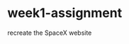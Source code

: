 # week1-assignment

recreate the SpaceX website

<!-- Reflection

Main Thoughts

Creating the project initially was an interesting challenge.
Throughout the week we dabbled with various different css elements
which made creating the page itself relatively easy.
Each component covered throughout the week was in one way or
another used during this project.Flexbox and the positioning in CSS made
 structuring where each element sat on the page very easy to configure.

In terms of HTML, since this was a recreation of an existing page, this
part was relatively simple. All the content needed was already avaliable,
it was a just a choice of how to structure each element. I initially made
the choice to have two distinct sections in the body element, on for the
navigation bar and the other for the text and imaging. Using div elements
to further style this later down the line.

Errors and Bugs

As for the buttons on the page. I noticed very quickly that <a> elements
were needed for the clickable segments of the page that handled scrolling.
What I didn't immediatly clock was the buttons themselves should've also
been <a> rather than buttons to represent the sample page better. While
I could've ran with this design and added what I wanted it to do with
JavaScript instead, I opted to remain with the CSS and HTML elements. This
meant a little redesign of the CSS was necessary since I applied styling
directly to the <a> elements, a slight oversight.

A huge hurdle I encounted when styling the page was with position: fixed
sitting behind my position: relative elements. This was a major headscratcher
for a good while, but after a short google search and browsing a few
articles, I came across something called z-index. This is something I didn't
consider a 2D page would have. The Z axis is usually reserved for 3D elements
but here it makes perfect sense with layering.

I also noticed towards the end of my project that on mobile aspect ratio
the navigation element would wrap to the next line, damaging the style of
the page. This was not present on the sample, so I added prevented text
wrapping for this element.

There is one current bug. The audio I'm grabbing doesn't always load with
the page. It sometimes does and other times doesn't. Likely an issue with
my chosen source. I attempted adding the audio to Google Drive and importing
that this way (found at https://drive.google.com/file/d/1wHXKc91ivGzG_Mb9kxvee7AuKN20LozT/preview) however this method didn't work
at all. In future, I will probably consider adding local media to the
project instead.

Sources

I sourced a materials for this project. Google images for the background
images and soundimage.org for the royalty free audio sample. I then obtained
the social media icons from tablericons.com

Possible improvements

Another avenue I could've explored was text-transform: uppercase;
This is something I didn't use during the project simply because I
quickly noticed that all the text on the page was capitalised. In
retrospect, if I was to make this page again I would utilise this to
allow me an easy toggle between the two options.

There are a few text sizing readjustments that can be made to better
reflect the sample. The alignment of all the elements are also not
perfect but the generally represent what the sample page represented.

Conclusion

Overall I believe the recreation of the sample page I created is very
similar to the sample given. There are some very slight text size differences.

-->
